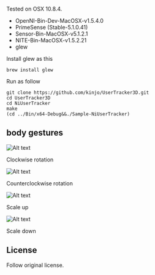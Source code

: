 Tested on OSX 10.8.4.

* OpenNI-Bin-Dev-MacOSX-v1.5.4.0
* PrimeSense (Stable-5.1.0.41)
* Sensor-Bin-MacOSX-v5.1.2.1
* NITE-Bin-MacOSX-v1.5.2.21
* glew

Install glew as this

    brew install glew

Run as follow

    git clone https://github.com/kinjo/UserTracker3D.git
    cd UserTracker3D
    cd NiUserTracker
    make
    (cd ../Bin/x64-Debug&&./Sample-NiUserTracker)

body gestures
-------------------

![Alt text](http://dl.dropboxusercontent.com/u/3694324/Images/clockwise-rotation.png)

Clockwise rotation

![Alt text](http://dl.dropboxusercontent.com/u/3694324/Images/counterclockwise-rotation.png)

Counterclockwise rotation

![Alt text](http://dl.dropboxusercontent.com/u/3694324/Images/scale-up.png)

Scale up

![Alt text](http://dl.dropboxusercontent.com/u/3694324/Images/scale-down.png)

Scale down

License
--------

Follow original license.


